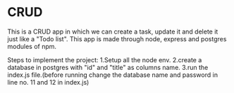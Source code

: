 # CRUD
This is a CRUD app in which we can create a task, update it and delete it just like a "Todo list".
This app is made through node, express and postgres modules of npm.

Steps to implement the project:
1.Setup all the node env.
2.create a database in postgres with "id" and "title" as columns name.
3.run the index.js file.(before running change the database name and password in line no. 11 and 12 in index.js)
